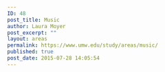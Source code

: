 ```yaml
---
ID: 48
post_title: Music
author: Laura Moyer
post_excerpt: ""
layout: areas
permalink: https://www.umw.edu/study/areas/music/
published: true
post_date: 2015-07-28 14:05:54
---
```


<!-- Types Custom Fields: -->

<!-- End Types Custom Fields -->